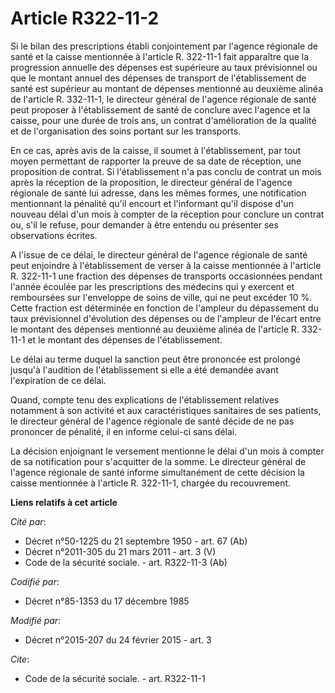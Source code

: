 # Article R322-11-2

Si le bilan des prescriptions établi conjointement par l'agence régionale de santé et la caisse mentionnée à l'article R.
322-11-1 fait apparaître que la progression annuelle des dépenses est supérieure au taux prévisionnel ou que le montant
annuel des dépenses de transport de l'établissement de santé est supérieur au montant de dépenses mentionné au deuxième
alinéa de l'article R. 332-11-1, le directeur général de l'agence régionale de santé peut proposer à l'établissement de santé
de conclure avec l'agence et la caisse, pour une durée de trois ans, un contrat d'amélioration de la qualité et de
l'organisation des soins portant sur les transports. 

En ce cas, après avis de la caisse, il soumet à l'établissement, par tout moyen permettant de rapporter la preuve de sa date
de réception, une proposition de contrat. Si l'établissement n'a pas conclu de contrat un mois après la réception de la
proposition, le directeur général de l'agence régionale de santé lui adresse, dans les mêmes formes, une notification
mentionnant la pénalité qu'il encourt et l'informant qu'il dispose d'un nouveau délai d'un mois à compter de la réception
pour conclure un contrat ou, s'il le refuse, pour demander à être entendu ou présenter ses observations écrites. 

A l'issue de ce délai, le directeur général de l'agence régionale de santé peut enjoindre à l'établissement de verser à la
caisse mentionnée à l'article R. 322-11-1 une fraction des dépenses de transports occasionnées pendant l'année écoulée par
les prescriptions des médecins qui y exercent et remboursées sur l'enveloppe de soins de ville, qui ne peut excéder 10 %.
Cette fraction est déterminée en fonction de l'ampleur du dépassement du taux prévisionnel d'évolution des dépenses
ou de l'ampleur de l'écart entre le montant des dépenses mentionné au deuxième alinéa de l'article R. 332-11-1 et le montant
des dépenses de l'établissement. 

Le délai au terme duquel la sanction peut être prononcée est prolongé jusqu'à l'audition de l'établissement si elle a été
demandée avant l'expiration de ce délai. 

Quand, compte tenu des explications de l'établissement relatives notamment à son activité et aux caractéristiques sanitaires
de ses patients, le directeur général de l'agence régionale de santé décide de ne pas prononcer de pénalité, il en informe
celui-ci sans délai. 

La décision enjoignant le versement mentionne le délai d'un mois à compter de sa notification pour s'acquitter de la somme.
Le directeur général de l'agence régionale de santé informe simultanément de cette décision la caisse mentionnée à l'article
R. 322-11-1, chargée du recouvrement.

**Liens relatifs à cet article**

_Cité par_:

  - Décret n°50-1225 du 21 septembre 1950 - art. 67 (Ab)
  - Décret n°2011-305 du 21 mars 2011 - art. 3 (V)
  - Code de la sécurité sociale. - art. R322-11-3 (Ab)

_Codifié par_:

  - Décret n°85-1353 du 17 décembre 1985

_Modifié par_:

  - Décret n°2015-207 du 24 février 2015 - art. 3

_Cite_:

  - Code de la sécurité sociale. - art. R322-11-1
